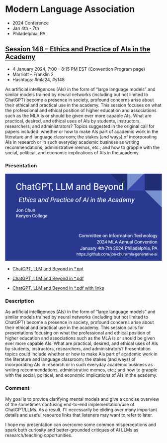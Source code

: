 # Modern Language Association
* 2024 Conference
* Jan 4th - 7th
* Philadelphia, PA

## [Session 148 – Ethics and Practice of AIs in the Academy](https://infotech.mla.hcommons.org/2023/mla2024-s148/)
* 4 January 2024, 7:00 – 8:15 PM EST (Convention Program page)
* Marriott – Franklin 2
* Hashtags: #mla24, #s148

As artificial intelligences (AIs) in the form of “large language models” and similar models trained by neural networks (including but not limited to ChatGPT) become a presence in society, profound concerns arise about their ethical and practical use in the academy. This session focuses on what the professional and ethical position of higher education and associations such as the MLA is or should be given ever more capable AIs. What are practical, desired, and ethical uses of AIs by students, instructors, researchers, and administrators? Topics suggested in the original call for papers included: whether or how to make AIs part of academic work in the literature and language classroom; the stakes (and ways) of incorporating AIs in research or in such everyday academic business as writing recommendations, administrative memos, etc.; and how to grapple with the social, political, and economic implications of AIs in the academy.

### Presentation

![Cover Slide](./mla_2024_chatgpt_cover_slide.png)

* [ChatGPT, LLM and Beyond in *.ppt](./MLA_Conference_Philadelphia_20240104_Session148_EthicsPracticeAI_JonChun_LLMsChatGPT.pptx)

* [ChatGPT, LLM and Beyond in *.pdf](./MLA_Conference_Philadelphia_20240104_Session148_EthicsPracticeAI_JonChun_LLMsChatGPT.pdf)

* [ChatGPT, LLM and Beyond in *.pdf with links](./MLA_Conference_Philadelphia_20240104_Session148_EthicsPracticeAI_JonChun_LLMsChatGPT_with_footnote_links.pdf)


### Description

As artificial intelligences (AIs) in the form of “large language models” and similar models trained by neural networks (including but not limited to ChatGPT) become a presence in society, profound concerns arise about their ethical and practical use in the academy. This session calls for presentations focusing on what the professional and ethical position of higher education and associations such as the MLA is or should be given ever more capable AIs. What are practical, desired, and ethical uses of AIs by students, instructors, researchers, and administrators? Presentation topics could include whether or how to make AIs part of academic work in the literature and language classroom; the stakes (and ways) of incorporating AIs in research or in such everyday academic business as writing recommendations, administrative memos, etc.; and how to grapple with the social, political, and economic implications of AIs in the academy.

### Comment

My goal is to provide clarifying mental models and give a concise overview of the sometimes confusing end-to-end implementation/use of ChatGPT/LLMs. As a result, I'll necessarily be eliding over many important details and useful resource links that listeners may want to refer to later. 

I hope my presentation can overcome some common misperceptions and spark both curiosity and better-grounded critiques of AI LLMs as research/teaching opportunities.





